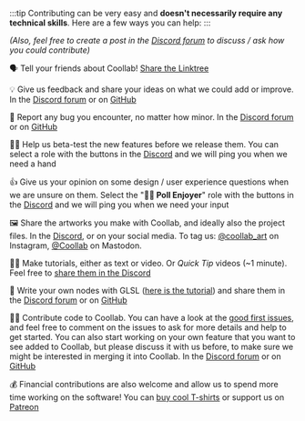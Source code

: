 :::tip
Contributing can be very easy and **doesn't necessarily require any technical skills**. Here are a few ways you can help:
:::

*(Also, feel free to create a post in the [Discord forum](https://discord.com/channels/846087110758891540/1359454789636853921) to discuss / ask how you could contribute)*

🗣 Tell your friends about Coollab! [Share the Linktree](https://linktr.ee/coollab_art)

💡 Give us feedback and share your ideas on what we could add or improve. In the [Discord forum](https://discord.com/channels/846087110758891540/1359454789636853921) or on [GitHub](https://github.com/CoolLibs/Lab/issues/new?assignees=&labels=enhancement&projects=&template=feature-suggestion.yaml&title=%5BFeature%5D+)

🐛 Report any bug you encounter, no matter how minor. In the [Discord forum](https://discord.com/channels/846087110758891540/1359454789636853921) or on [GitHub](https://github.com/CoolLibs/Lab/issues/new?assignees=&labels=bug&projects=&template=bug-report.yaml&title=%5BBug%5D+)

👷‍♀️ Help us beta-test the new features before we release them. You can select a role with the buttons in the [Discord](https://discord.com/channels/846087110758891540/1238610098582982736/1359920791143321793) and we will ping you when we need a hand

👍 Give us your opinion on some design / user experience questions when we are unsure on them. Select the "**🐱‍🏍 Poll Enjoyer**" role with the buttons in the [Discord](https://discord.com/channels/846087110758891540/1238610098582982736/1359920791143321793) and we will ping you when we need your input

🖼 Share the artworks you make with Coollab, and ideally also the project files. In the [Discord](https://discord.gg/qNrux4382P), or on your social media. To tag us: [@coollab_art](https://www.instagram.com/coollab_art/) on Instagram, [@Coollab](https://mastodon.social/@Coollab) on Mastodon.

👩‍🏫 Make tutorials, either as text or video. Or *Quick Tip* videos (~1 minute). Feel free to [share them in the Discord](https://discord.gg/Y4KHAZEwMt)

🔀 Write your own nodes with GLSL ([here is the tutorial](https://coollab-art.com/Tutorials/Writing%20Nodes/Intro)) and share them in the [Discord forum](https://discord.com/channels/846087110758891540/1359454789636853921) or on [GitHub](https://github.com/CoolLibs/Lab/issues/new?assignees=&labels=enhancement&projects=&template=add-node.yaml&title=%5BNew+node%5D+)

👩‍💻 Contribute code to Coollab. You can have a look at the [good first issues](https://github.com/CoolLibs/Lab/issues?q=is%3Aopen+is%3Aissue+label%3A%22good+first+issue%22), and feel free to comment on the issues to ask for more details and help to get started. You can also start working on your own feature that you want to see added to Coollab, but please discuss it with us before, to make sure we might be interested in merging it into Coollab. In the [Discord forum](https://discord.com/channels/846087110758891540/1359454789636853921) or on [GitHub](https://github.com/CoolLibs/Lab/issues)

💰 Financial contributions are also welcome and allow us to spend more time working on the software! You can [buy cool T-shirts](https://www.etsy.com/shop/CoollabArt) or support us on [Patreon](https://www.patreon.com/Coollab)